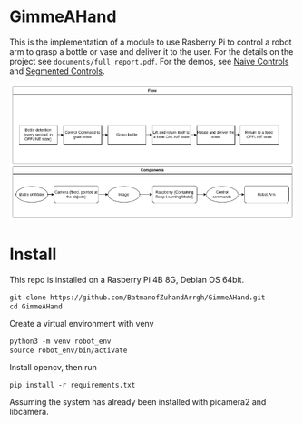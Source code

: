 # GimmeAHand
This is the implementation of a module to use Rasberry Pi to control a robot arm to grasp a bottle or vase and deliver it to the user. For the details on the project see ```documents/full_report.pdf```. For the demos, see [Naive Controls](https://www.youtube.com/watch?v=7ggjaEWMQIM&t=6s) and [Segmented Controls](https://www.youtube.com/watch?v=T55dUDQz37s).

![Full flow](./documents/flowchart_subgoal.drawio.png)

# Install
This repo is installed on a Rasberry Pi 4B 8G, Debian OS 64bit. 

```
git clone https://github.com/BatmanofZuhandArrgh/GimmeAHand.git
cd GimmeAHand
```

Create a virtual environment with venv
```
python3 -m venv robot_env
source robot_env/bin/activate
```

Install opencv, then run 
```
pip install -r requirements.txt
```
Assuming the system has already been installed with picamera2 and libcamera.
